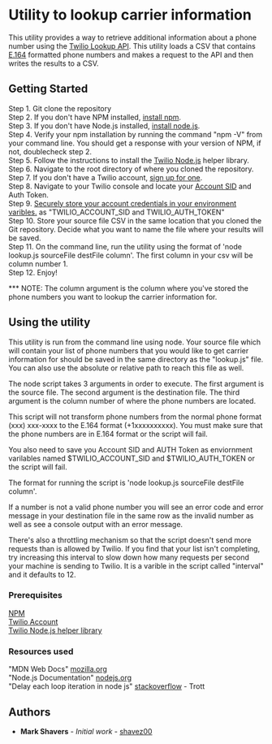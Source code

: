 # Utility to lookup carrier information

This utility provides a way to retrieve additional information about a phone number using the [Twilio Lookup API](https://www.twilio.com/docs/lookup/api).  This utility loads a CSV that contains [E.164](https://en.wikipedia.org/wiki/E.164) formatted phone numbers and makes a request to the API and then writes the results to a CSV.

## Getting Started

Step 1.  Git clone the repository</br>
Step 2.  If you don't have NPM installed, [install npm](https://www.npmjs.com/get-npm).</br>
Step 3.  If you don't have Node.js installed, [install node.js](https://nodejs.org/en/download/).</br>
Step 4.  Verify your npm installation by running the command "npm -V" from your command line.  You should get a response with your version of NPM, if not, doublecheck step 2.</br>
Step 5.  Follow the instructions to install the [Twilio Node.js](https://www.twilio.com/docs/libraries/node) helper library.</br>
Step 6.  Navigate to the root directory of where you cloned the repository.</br>
Step 7.  If you don't have a Twilio account, [sign up for one](https://www.twilio.com/try-twilio).</br>
Step 8.  Navigate to your Twilio console and locate your [Account SID](https://support.twilio.com/hc/en-us/articles/223136607-What-is-an-Application-SID-) and Auth Token.</br>
Step 9.  [Securely store your account credentials in your environment varibles.](https://www.twilio.com/blog/2017/01/how-to-set-environment-variables.html) as "TWILIO_ACCOUNT_SID and TWILIO_AUTH_TOKEN"</br>
Step 10.  Store your source file CSV in the same location that you cloned the Git repository.  Decide what you want to name the file where your results will be saved.</br>
Step 11.  On the command line, run the utility using the format of 'node lookup.js sourceFile destFile column'. The first column in your csv will be column number 1.</br>
Step 12.  Enjoy!

*** NOTE: The column argument is the column where you've stored the phone numbers you want to lookup the carrier information for.

## Using the utility

This utility is run from the command line using node.  Your source file which will contain your list of phone numbers that you would like to get carrier information for should be saved in the same directory as the "lookup.js" file.  You can also use the absolute or relative path to reach this file as well.

The node script takes 3 arguments in order to execute.  The first argument is the source file.  The second argument is the destination file.  The third argument is the column number of where the phone numbers are located.

This script will not transform phone numbers from the normal phone format (xxx) xxx-xxxx to the E.164 format (+1xxxxxxxxxx).  You must make sure that the phone numbers are in E.164 format or the script will fail.

You also need to save you Account SID and AUTH Token as enviornment varilables named $TWILIO_ACCOUNT_SID and $TWILIO_AUTH_TOKEN or the script will fail.

The format for running the script is 'node lookup.js sourceFile destFile column'.

If a number is not a valid phone number you will see an error code and error message in your destination file in the same row as the invalid number as well as see a console output with an error message.

There's also a throttling mechanism so that the script doesn't send more requests than is allowed by Twilio.  If you find that your list isn't completing, try increasing this interval to slow down how many requests per second your machine is sending to Twilio.  It is a varible in the script called "interval" and it defaults to 12.

### Prerequisites

[NPM](https://www.npmjs.com/)</br>
[Twilio Account](https://www.twilio.com/login)</br>
[Twilio Node.js helper library](https://www.twilio.com/docs/libraries)</br>

### Resources used

"MDN Web Docs" [mozilla.org](https://developer.mozilla.org/en-US/docs/Web/JavaScript/Reference)</br>
"Node.js Documentation" [nodejs.org](https://developer.mozilla.org/en-US/docs/Web/JavaScript/Reference)</br>
"Delay each loop iteration in node js" [stackoverflow](https://stackoverflow.com/questions/30514584/delay-each-loop-iteration-in-node-js-async) - Trott</br>

## Authors

* **Mark Shavers** - *Initial work* - [shavez00](https://github.com/shavez00)

